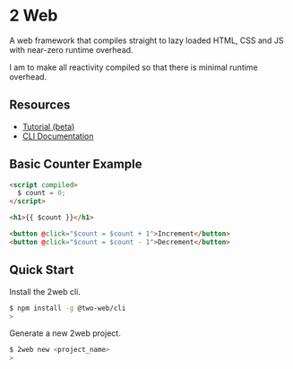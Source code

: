 # 2 Web

A web framework that compiles straight to lazy loaded HTML, CSS and JS with
near-zero runtime overhead.

I am to make all reactivity compiled so that there is minimal runtime overhead.

## Resources

- [Tutorial (beta)](./docs/index.md)
- [CLI Documentation](./cli/README.md)

## Basic Counter Example

```html
<script compiled>
  $ count = 0;
</script>

<h1>{{ $count }}</h1>

<button @click="$count = $count + 1">Increment</button>
<button @click="$count = $count - 1">Decrement</button>
```

## Quick Start

Install the 2web cli.

```sh
$ npm install -g @two-web/cli
>
```

Generate a new 2web project.

```sh
$ 2web new <project_name>
>
```
